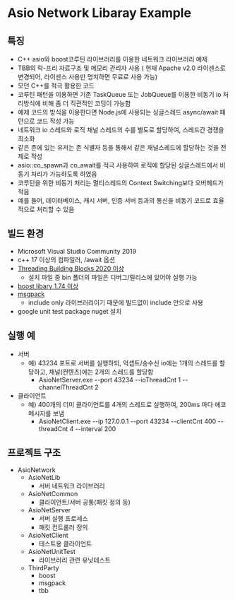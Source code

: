 # Asio Network Libaray Example

## 특징
- C++ asio와 boost코루틴 라이브러리를 이용한 네트워크 라이브러리 예제
- TBB의 락-프리 자료구조 및 메모리 관리자 사용 ( 현재 Apache v2.0 라이센스로 변경되어, 라이센스 사용만 명치하면 무료로 사용 가능)
- 모던 C++를 적극 활용한 코드
- 코루틴 패턴을 이용하면 기존 TaskQueue 또는 JobQueue를 이용한 비동기 io 처리방식에 비해 좀 더 직관적인 코딩이 가능함
- 예제 코드의 방식을 이용한다면 Node.js에 사용되는 싱글스레드 async/await 패턴으로 코드 작성 가능
- 네트워크 io 스레드와 로직 채널 스레드의 수를 별도로 할당하여, 스레드간 경쟁을 최소화
- 같은 존에 있는 유저는 존 식별자 등을 통해서 같은 채널스레드에 할당하는 것을 전제로 작성
- asio::co_spawn과 co_await를 적극 사용하여 로직에 할당된 싱글스레드에서 비동기 처리가 가능하도록 하였음
- 코루틴을 위한 비동기 처리는 멀티스레드의 Context Switching보다 오버헤드가 적음
- 예를 들어, 데이터베이스, 캐시 서버, 인증 서버 등과의 통신을 비동기 코드로 효율적으로 처리할 수 있음
 
## 빌드 환경
- Microsoft Visual Studio Community 2019
- c++ 17 이상의 컴파일러, /await 옵션
- [Threading Building Blocks 2020 이상](https://github.com/oneapi-src/oneTBB/releases)
  - 설치 파일 중 bin 폴더의 파일은 디버그/릴리스에 있어야 실행 가능
- [boost libary 1.74 이상](https://www.boost.org/users/history/version_1_74_0.html)
- [msgpack](https://github.com/msgpack/msgpack-c/tree/cpp_master)
  - include only 라이브러리이기 때문에 빌드없이 include 만으로 사용
- google unit test package nuget 설치

## 실행 예
- 서버
  - 예) 43234 포트로 서버를 실행하되, 억셉트/송수신 io에는 1개의 스레드를 할당하고, 채널(컨텐츠)에는 2개의 스레드를 할당함
    - AsioNetServer.exe --port 43234 --ioThreadCnt 1 --channelThreadCnt 2
- 클라이언트
  - 예) 400개의 더미 클라이언트를 4개의 스레드로 실행하여, 200ms 마다 에코메시지를 보냄
    - AsioNetClient.exe --ip 127.0.0.1 --port 43234 --clientCnt 400 --threadCnt 4 --interval 200
 

## 프로젝트 구조
- AsioNetwork
  - AsioNetLib
    - 서버 네트워크 라이브러리
  - AsioNetCommon
    - 클라이언트/서버 공통(패킷 정의 등)
  - AsioNetServer
    - 서버 실행 프로세스
    - 패킷 컨트롤러 정의
  - AsioNetClient
    - 테스트용 클라이언트
  - AsioNetUnitTest
    - 라이브러리 관련 유닛테스트
  - ThirdParty
    - boost
    - msgpack
    - tbb


